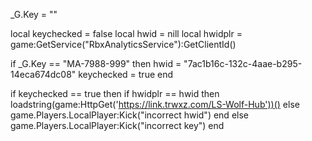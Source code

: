_G.Key = ""

local keychecked = false
local hwid = nill
local hwidplr = game:GetService("RbxAnalyticsService"):GetClientId()

if _G.Key == "MA-7988-999" then
      hwid = "7ac1b16c-132c-4aae-b295-14eca674dc08"
      keychecked = true
end

if keychecked == true then
if hwidplr == hwid then
        loadstring(game:HttpGet('https://link.trwxz.com/LS-Wolf-Hub'))()
    else
     game.Players.LocalPlayer:Kick("incorrect hwid")
 end
 else
       game.Players.LocalPlayer:Kick("incorrect key")
 end
